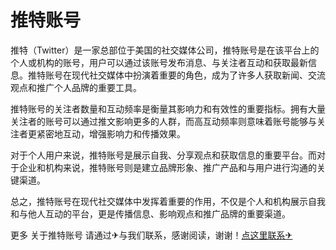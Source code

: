 # 推特账号

推特（Twitter）是一家总部位于美国的社交媒体公司，推特账号是在该平台上的个人或机构的账号，用户可以通过该账号发布消息、与关注者互动和获取最新信息。推特账号在现代社交媒体中扮演着重要的角色，成为了许多人获取新闻、交流观点和推广个人品牌的重要工具。

推特账号的关注者数量和互动频率是衡量其影响力和有效性的重要指标。拥有大量关注者的账号可以通过推文影响更多的人群，而高互动频率则意味着账号能够与关注者更紧密地互动，增强影响力和传播效果。

对于个人用户来说，推特账号是展示自我、分享观点和获取信息的重要平台。而对于企业和机构来说，推特账号则是建立品牌形象、推广产品和与用户进行沟通的关键渠道。

总之，推特账号在现代社交媒体中发挥着重要的作用，不仅是个人和机构展示自我和与他人互动的平台，更是传播信息、影响观点和推广品牌的重要渠道。

更多 关于推特账号 请通过✈与我们联系，感谢阅读，谢谢！[点这里联系✈](https://bbs.k02.cc)